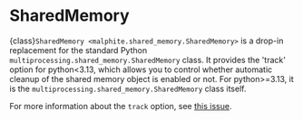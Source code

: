 # SharedMemory

{class}`SharedMemory <malphite.shared_memory.SharedMemory>` is a drop-in replacement for the standard Python `multiprocessing.shared_memory.SharedMemory` class. It provides the 'track' option for python<3.13, which allows you to control whether automatic cleanup of the shared memory object is enabled or not. For python>=3.13, it is the `multiprocessing.shared_memory.SharedMemory` class itself.

For more information about the `track` option, see [this issue](https://github.com/python/cpython/issues/82300).
